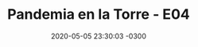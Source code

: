 ---
layout: post
category: Coqueto Escenario
date: 2020-05-05 23:30:03 -0300
title: "Pandemia en la Torre - E04"
image: https://despinouy.github.io/todopasa/images/coqueto.png
summary: Presentación de Pandemia en la Torre.
file: https://despinouy.github.io/todopasa/audios/pandemia/pandemiaE04.mp3
duration: 00:41
oceanourl: https://despinouy.github.io/todopasa/coqueto%20escenario/2020/05/05/Pandemia_en_la_torre_-_E04.html
---